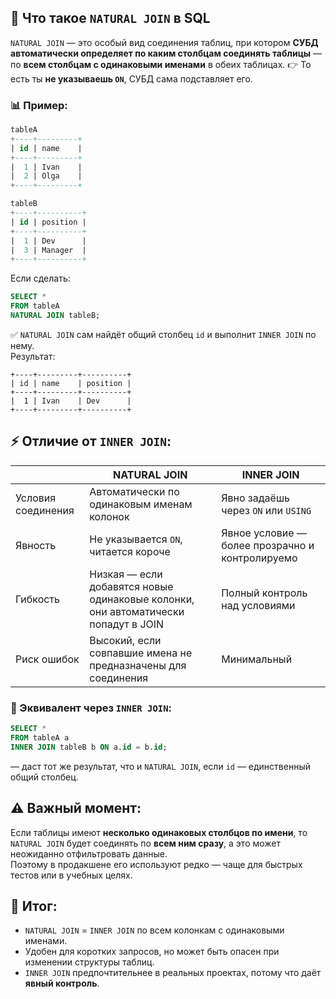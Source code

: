 ## 📌 Что такое `NATURAL JOIN` в SQL
`NATURAL JOIN` — это особый вид соединения таблиц, при котором **СУБД автоматически определяет по каким столбцам соединять таблицы** — по **всем столбцам с одинаковыми именами** в обеих таблицах.
👉 То есть ты **не указываешь `ON`**, СУБД сама подставляет его.
### 📊 Пример:
```sql
tableA
+----+---------+
| id | name    |
+----+---------+
|  1 | Ivan    |
|  2 | Olga    |
+----+---------+

tableB
+----+----------+
| id | position |
+----+----------+
|  1 | Dev      |
|  3 | Manager  |
+----+----------+
```
Если сделать:
```sql
SELECT *
FROM tableA
NATURAL JOIN tableB;
```
✅ `NATURAL JOIN` сам найдёт общий столбец `id` и выполнит `INNER JOIN` по нему.  
Результат:
```
+----+---------+----------+
| id | name    | position |
+----+---------+----------+
|  1 | Ivan    | Dev      |
+----+---------+----------+
```
## ⚡ Отличие от `INNER JOIN`:

||**NATURAL JOIN**|**INNER JOIN**|
|---|---|---|
|Условия соединения|Автоматически по одинаковым именам колонок|Явно задаёшь через `ON` или `USING`|
|Явность|Не указывается `ON`, читается короче|Явное условие — более прозрачно и контролируемо|
|Гибкость|Низкая — если добавятся новые одинаковые колонки, они автоматически попадут в JOIN|Полный контроль над условиями|
|Риск ошибок|Высокий, если совпавшие имена не предназначены для соединения|Минимальный|
### 📌 Эквивалент через `INNER JOIN`:
```sql
SELECT *
FROM tableA a
INNER JOIN tableB b ON a.id = b.id;
```
— даст тот же результат, что и `NATURAL JOIN`, если `id` — единственный общий столбец.
## ⚠️ Важный момент:
Если таблицы имеют **несколько одинаковых столбцов по имени**, то `NATURAL JOIN` будет соединять по **всем ним сразу**, а это может неожиданно отфильтровать данные.  
Поэтому в продакшене его используют редко — чаще для быстрых тестов или в учебных целях.
## 📝 Итог:
- `NATURAL JOIN` = `INNER JOIN` по всем колонкам с одинаковыми именами.
- Удобен для коротких запросов, но может быть опасен при изменении структуры таблиц.
- `INNER JOIN` предпочтительнее в реальных проектах, потому что даёт **явный контроль**.